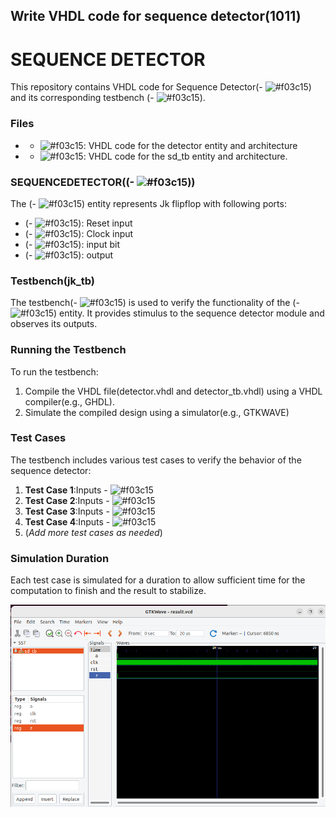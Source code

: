 ## Write VHDL code for sequence detector(1011)

# **SEQUENCE DETECTOR**
This repository contains VHDL code for Sequence Detector(- ![#f03c15](sequence)) and its corresponding testbench (- ![#f03c15](sd_tb)).

### Files
 - - ![#f03c15](detector.vhdl): VHDL code for the detector entity and architecture
 - - ![#f03c15](detector_tb.vhdl): VHDL code for the sd_tb entity and architecture.

### SEQUENCEDETECTOR((- ![#f03c15](sequence)))
The (- ![#f03c15](sequence)) entity represents Jk flipflop with following ports: 
 - (- ![#f03c15](RESET)): Reset input
 - (- ![#f03c15](CLK)): Clock input
 - (- ![#f03c15](a)):  input bit
 - (- ![#f03c15](z)): output

### Testbench(jk_tb)
The testbench(- ![#f03c15](sd_tb)) is used to verify the functionality of the (- ![#f03c15](sequence)) entity. It provides stimulus to the sequence detector module and observes its outputs.

### Running the Testbench
To run the testbench: 

 1. Compile the VHDL file(detector.vhdl and detector_tb.vhdl) using a VHDL compiler(e.g., GHDL).
 2. Simulate the compiled design using a simulator(e.g., GTKWAVE)

### Test Cases
The testbench includes various test cases to verify the behavior of the sequence detector: 
 1. **Test Case 1**:Inputs - ![#f03c15](a='1')
 2. **Test Case 2**:Inputs - ![#f03c15](a='0')
 3. **Test Case 3**:Inputs - ![#f03c15](a='1')
 4. **Test Case 4**:Inputs - ![#f03c15](a='1')
 5. (*Add more test cases as needed*)

### Simulation Duration
 Each test case is simulated for a duration to allow  sufficient time for the computation to finish and the result to stabilize.

 ![Simulation of sequence detector](/Sequence%20Detection/Image_detector.png)